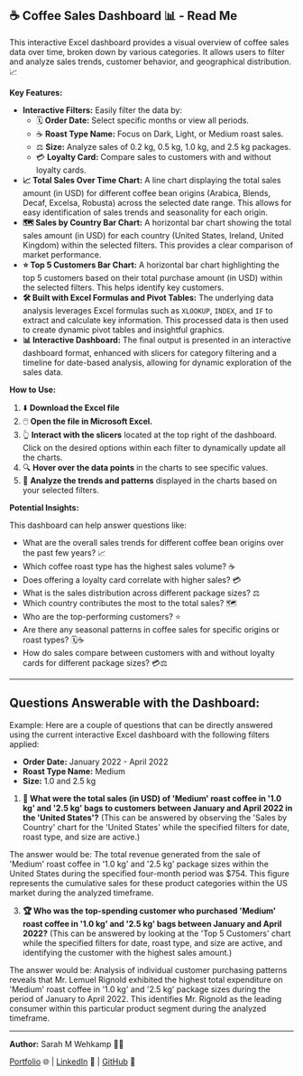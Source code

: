 ## ☕ Coffee Sales Dashboard 📊 - Read Me

This interactive Excel dashboard provides a visual overview of coffee sales data over time, broken down by various categories. It allows users to filter and analyze sales trends, customer behavior, and geographical distribution. 📈

**Key Features:**

* **Interactive Filters:** Easily filter the data by:
    * 🗓️ **Order Date:** Select specific months or view all periods.
    * ☕ **Roast Type Name:** Focus on Dark, Light, or Medium roast sales.
    * ⚖️ **Size:** Analyze sales of 0.2 kg, 0.5 kg, 1.0 kg, and 2.5 kg packages.
    * 💳 **Loyalty Card:** Compare sales to customers with and without loyalty cards.
* **📈 Total Sales Over Time Chart:** A line chart displaying the total sales amount (in USD) for different coffee bean origins (Arabica, Blends, Decaf, Excelsa, Robusta) across the selected date range. This allows for easy identification of sales trends and seasonality for each origin.
* **🗺️ Sales by Country Bar Chart:** A horizontal bar chart showing the total sales amount (in USD) for each country (United States, Ireland, United Kingdom) within the selected filters. This provides a clear comparison of market performance.
* **⭐ Top 5 Customers Bar Chart:** A horizontal bar chart highlighting the top 5 customers based on their total purchase amount (in USD) within the selected filters. This helps identify key customers.
*  **🛠️ Built with Excel Formulas and Pivot Tables:** The underlying data analysis leverages Excel formulas such as `XLOOKUP`, `INDEX`, and `IF` to extract and calculate key information. This processed data is then used to create dynamic pivot tables and insightful graphics.
* **📊 Interactive Dashboard:** The final output is presented in an interactive dashboard format, enhanced with slicers for category filtering and a timeline for date-based analysis, allowing for dynamic exploration of the sales data.

**How to Use:**

1.  ⬇️ **Download the Excel file**
2.  🖱️ **Open the file in Microsoft Excel.**
3.  👆 **Interact with the slicers** located at the top right of the dashboard. Click on the desired options within each filter to dynamically update all the charts.
4.  🔍 **Hover over the data points** in the charts to see specific values.
5.  🧐 **Analyze the trends and patterns** displayed in the charts based on your selected filters.

**Potential Insights:**

This dashboard can help answer questions like:

* What are the overall sales trends for different coffee bean origins over the past few years? 📈
* Which coffee roast type has the highest sales volume? ☕
* Does offering a loyalty card correlate with higher sales? 💳
* What is the sales distribution across different package sizes? ⚖️
* Which country contributes the most to the total sales? 🗺️
* Who are the top-performing customers? ⭐
* Are there any seasonal patterns in coffee sales for specific origins or roast types? 🗓️☕
* How do sales compare between customers with and without loyalty cards for different package sizes? 💳⚖️

---

## Questions Answerable with the Dashboard:

Example: Here are a couple of questions that can be directly answered using the current interactive Excel dashboard with the following filters applied:

* **Order Date:** January 2022 - April 2022
* **Roast Type Name:** Medium
* **Size:** 1.0 and 2.5 kg

1.  **🤔 What were the total sales (in USD) of 'Medium' roast coffee in '1.0 kg' and '2.5 kg' bags to customers between January and April 2022 in the 'United States'?** (This can be answered by observing the 'Sales by Country' chart for the 'United States' while the specified filters for date, roast type, and size are active.)

The answer would be: The total revenue generated from the sale of 'Medium' roast coffee in '1.0 kg' and '2.5 kg' package sizes within the United States during the specified four-month period was \$754. This figure represents the cumulative sales for these product categories within the US market during the analyzed timeframe.

3.  **🏆 Who was the top-spending customer who purchased 'Medium' roast coffee in '1.0 kg' and '2.5 kg' bags between January and April 2022?** (This can be answered by looking at the 'Top 5 Customers' chart while the specified filters for date, roast type, and size are active, and identifying the customer with the highest sales amount.)

The answer would be: Analysis of individual customer purchasing patterns reveals that Mr. Lemuel Rignold exhibited the highest total expenditure on 'Medium' roast coffee in '1.0 kg' and '2.5 kg' package sizes during the period of January to April 2022. This identifies Mr. Rignold as the leading consumer within this particular product segment during the analyzed timeframe.

---

**Author:** Sarah M Wehkamp 👩‍💻 

[Portfolio](https://lnw26.myportfolio.com) 🌐 | [LinkedIn](https://www.linkedin.com/in/sarah-wehkamp) 💼 | [GitHub](https://github.com/sarahwehkamp) 🐙
